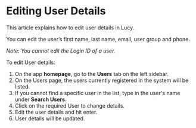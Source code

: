 # Editing User Details

This article explains how to edit user details in Lucy.

You can edit the user’s first name, last name, email, user group and phone.

_Note: You cannot edit the Login ID of a user._

To edit User details:

1. On the app **homepage**, go to the **Users** tab on the left sidebar.
2. On the Users page, the users currently registered in the system will be listed.
3. If you cannot find a specific user in the list, type in the user's name under **Search Users.**
4. Click on the required User to change details.
5. Edit the user details and hit enter.
6. User details will be updated.
